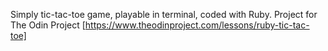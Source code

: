 Simply tic-tac-toe game, playable in terminal, coded with Ruby.
Project for The Odin Project [https://www.theodinproject.com/lessons/ruby-tic-tac-toe]
